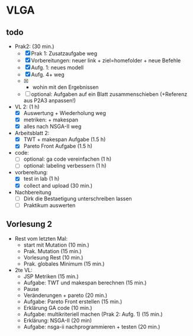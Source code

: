 # VLGA

## todo
* Prak2: (30 min.)
    * [X] Prak 1: Zusatzaufgabe weg
    * [X] Vorbereitungen: neuer link + ziel=homefolder + neue Befehle
    * [X] Aufg. 1: neues modell
    * [X] Aufg. 4+ weg
    * [X] + wohin mit den Ergebnissen
    * [ ] optional: Aufgaben auf ein Blatt zusammenschieben (+Referenz aus P2A3 anpassen!)
* VL 2: (1 h)
    * [X] Auswertung + Wiederholung weg
    * [X] metriken: + makespan
    * [X] alles nach NSGA-II weg
* Arbeitsblatt 2:
    * [X] TWT + makespan Aufgabe (1.5 h)
    * [X] Pareto Front Aufgabe (1.5 h)
* code:
    * [ ] optional: ga code vereinfachen (1 h)
    * [ ] optional: labeling verbessern (1 h)
* vorbereitung:
    * [X] test in lab (1 h)
    * [X] collect and upload (30 min.)
* Nachbereitung
    * [ ] Dirk die Bestaetigung unterschreiben lassen
    * [ ] Praktikum auswerten

## Vorlesung 2

* Rest vom letzten Mal:
    * start mit Mutation (10 min.)
    * Prak. Mutation (15 min.)
    * Vorlesung Rest (10 min.)
    * Prak. globales Minimum (15 min.)
* 2te VL:
    * JSP Metriken (15 min.)
    * Aufgabe: TWT und makespan berechnen (15 min.)
    * Pause
    * Veränderungen + pareto (20 min.)
    * Aufgabe: Pareto Front erstellen (15 min.)
    * Erklärung GA code (10 min.)
    * Aufgabe: multikriteriell machen (Prak 2: Aufg. 1) (15 min.)
    * Erklärung: NSGA-II (20 min)
    * Aufgabe: nsga-ii nachprogrammieren + testen (20 min.)
